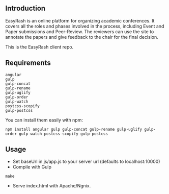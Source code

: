 Introduction
-------------

EasyRash is an online platform for organizing academic conferences.
It covers all the roles and phases involved in the process, including
Event and Paper submissions and Peer-Review.
The reviewers can use the site to annotate the papers
and give feedback to the chair for the final decision.

This is the EasyRash client repo.

Requirements
-------------
```
angular
gulp
gulp-concat
gulp-rename
gulp-uglify
gulp-order
gulp-watch
postcss-scopify
gulp-postcss
```

You can install them easily with npm:

```
npm install angular gulp gulp-concat gulp-rename gulp-uglify gulp-order gulp-watch postcss-scopify gulp-postcss
```

Usage
------

- Set baseUrl in js/app.js to your server url (defaults to localhost:10000)
- Compile with Gulp
```
make
```
- Serve index.html with Apache/Ngnix.

